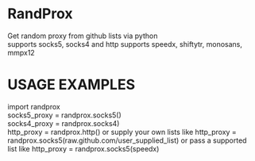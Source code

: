 # RandProx
Get random proxy from github lists via python   
supports socks5, socks4 and http
supports speedx, shiftytr, monosans, mmpx12 

# USAGE EXAMPLES
import randprox  
socks5_proxy = randprox.socks5()  
socks4_proxy = randprox.socks4)  
http_proxy = randprox.http()
or supply your own lists like
http_proxy = randprox.socks5(raw.github.com/user_supplied_list)
or pass a supported list like
http_proxy = randprox.socks5(speedx)
